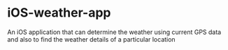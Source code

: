 # iOS-weather-app
An iOS application that can determine the weather using current GPS data and also to find the weather details of a particular location
